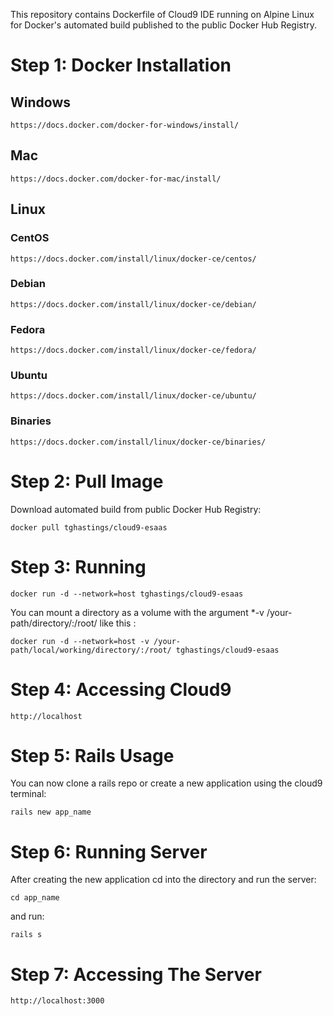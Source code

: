 This repository contains Dockerfile of Cloud9 IDE running on Alpine Linux for Docker's automated build published to the public Docker Hub Registry.

# Step 1: Docker Installation

## Windows

    https://docs.docker.com/docker-for-windows/install/

## Mac

    https://docs.docker.com/docker-for-mac/install/

## Linux

### CentOS

    https://docs.docker.com/install/linux/docker-ce/centos/

### Debian

    https://docs.docker.com/install/linux/docker-ce/debian/

### Fedora

    https://docs.docker.com/install/linux/docker-ce/fedora/ 

### Ubuntu

    https://docs.docker.com/install/linux/docker-ce/ubuntu/ 

### Binaries

    https://docs.docker.com/install/linux/docker-ce/binaries/ 

# Step 2: Pull Image

Download automated build from public Docker Hub Registry:

    docker pull tghastings/cloud9-esaas

# Step 3: Running

    docker run -d --network=host tghastings/cloud9-esaas
    
You can mount a directory as a volume with the argument *-v /your-path/directory/:/root/ like this :

    docker run -d --network=host -v /your-path/local/working/directory/:/root/ tghastings/cloud9-esaas

# Step 4: Accessing Cloud9

    http://localhost

# Step 5: Rails Usage

You can now clone a rails repo or create a new application using the cloud9 terminal:

    rails new app_name

# Step 6: Running Server

After creating the new application cd into the directory and run the server:

    cd app_name

and run:

    rails s

# Step 7: Accessing The Server

    http://localhost:3000
